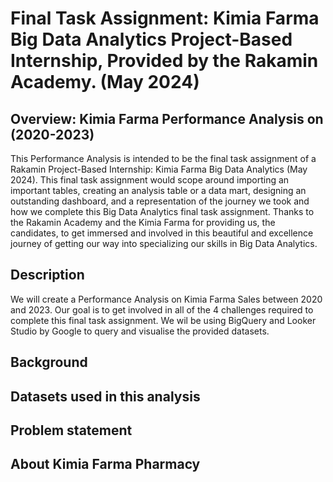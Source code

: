 # Final Task Assignment: Kimia Farma Big Data Analytics Project-Based Internship, Provided by the Rakamin Academy. (May 2024)

## Overview: Kimia Farma Performance Analysis on (2020-2023)
This Performance Analysis is intended to be the final task assignment of a Rakamin Project-Based Internship: Kimia Farma Big Data Analytics (May 2024).
This final task assignment would scope around importing an important tables, creating an analysis table or a data mart, designing an outstanding dashboard, and a representation of the journey we took and how we complete this Big Data Analytics final task assignment. Thanks to the Rakamin Academy and the Kimia Farma for providing us, the candidates, to get immersed and involved in this beautiful and excellence journey of getting our way into specializing our skills in Big Data Analytics. 

## Description
We will create a Performance Analysis on Kimia Farma Sales between 2020 and 2023. Our goal is to get involved in all of the 4 challenges required to complete this final task assignment. We wil be using BigQuery and Looker Studio by Google to query and visualise the provided datasets.

## Background

## Datasets used in this analysis

## Problem statement

## About Kimia Farma Pharmacy



